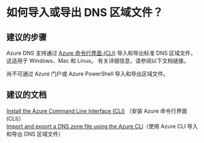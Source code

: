 <properties 
    pageTitle="How do I import or export a DNS zone file?"
    description="希望通过导入 DNS 区域文件或从 Azure DNS 导出区域文件，将现有 DNS 区域迁移至 Azure DNS。"
    service="microsoft.network"
    resource="dnszones"
    authors="jtuliani"
    displayOrder="4"
    selfHelpType="resource"
    supportTopicIds=""
    productPesIds=""
    resourceTags=""
    cloudEnvironments="public"
/>


# <a name="how-do-i-import-or-export-a-dns-zone-file"></a>如何导入或导出 DNS 区域文件？

## <a name="recommended-steps"></a>**建议的步骤**

Azure DNS 支持通过 [Azure 命令行界面 (CLI)](https://docs.microsoft.com/azure/xplat-cli-install) 导入和导出标准 DNS 区域文件，这适用于 Windows、Mac 和 Linux。 有关详细信息，请参阅以下文档链接。

尚不可通过 Azure 门户或 Azure PowerShell 导入和导出区域文件。

## <a name="recommended-documents"></a>**建议的文档**

[Install the Azure Command Line Interface (CLI)](https://docs.microsoft.com/azure/xplat-cli-install)
（安装 Azure 命令行界面 (CLI)）<br>
[Import and export a DNS zone file using the Azure CLI](https://docs.microsoft.com/azure/dns/dns-import-export)（使用 Azure CLI 导入和导出 DNS 区域文件）



<!--HONumber=Jan17_HO4-->



